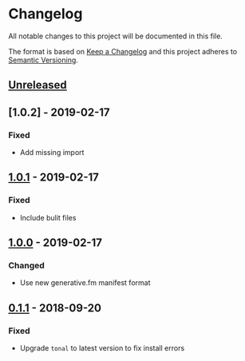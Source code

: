 # Changelog

All notable changes to this project will be documented in this file.

The format is based on [Keep a Changelog](http://keepachangelog.com/en/1.0.0/)
and this project adheres to [Semantic Versioning](http://semver.org/spec/v2.0.0.html).

## [Unreleased]

## [1.0.2] - 2019-02-17

### Fixed

- Add missing import

## [1.0.1] - 2019-02-17

### Fixed

- Include bulit files

## [1.0.0] - 2019-02-17

### Changed

- Use new generative.fm manifest format

## [0.1.1] - 2018-09-20

### Fixed

- Upgrade `tonal` to latest version to fix install errors

[unreleased]: https://github.com/generative-music/piece-eno-machine/compare/v1.0.1...HEAD
[1.0.1]: https://github.com/generative-music/piece-eno-machine/compare/v1.0.0...v1.0.1
[1.0.0]: https://github.com/generative-music/piece-eno-machine/compare/v0.1.0...v1.0.0
[0.1.1]: https://github.com/generative-music/piece-eno-machine/compare/v0.1.0...v0.1.1

